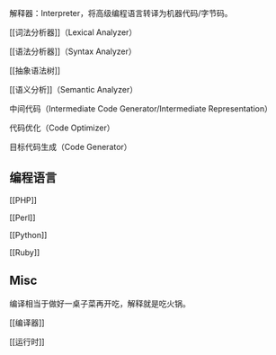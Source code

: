 


解释器：Interpreter，将高级编程语言转译为机器代码/字节码。


[[词法分析器]]（Lexical Analyzer）

[[语法分析器]]（Syntax Analyzer）

[[抽象语法树]]

[[语义分析]]（Semantic Analyzer）



中间代码（Intermediate Code Generator/Intermediate Representation）

代码优化（Code Optimizer）

目标代码生成（Code Generator）



## 编程语言

[[PHP]]

[[Perl]]

[[Python]]

[[Ruby]]




## Misc

编译相当于做好一桌子菜再开吃，解释就是吃火锅。


[[编译器]]

[[运行时]]



